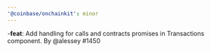 ```yaml
---
'@coinbase/onchainkit': minor
---
```


-**feat**: Add handling for calls and contracts promises in Transactions component. By @alessey #1450

